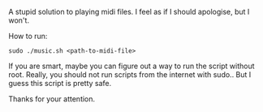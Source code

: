 A stupid solution to playing midi files. I feel as if I should apologise, but I 
won't.

How to run:

```
sudo ./music.sh <path-to-midi-file>
```

If you are smart, maybe you can figure out a way to run the script without 
root. Really, you should not run scripts from the internet with sudo.. But I 
guess this script is pretty safe.

Thanks for your attention.
